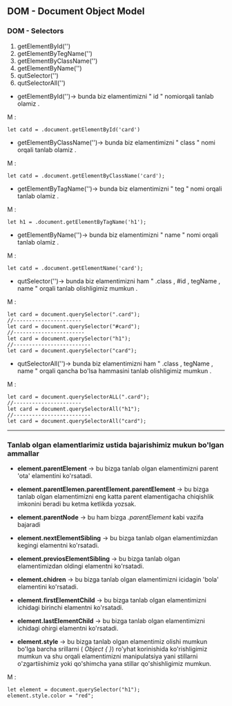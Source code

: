## DOM - Document Object Model

### DOM - Selectors 
1. getElementById('')
2. getElementByTegName('')
3. getElementByClassName('')
4. getElementByName('')
5. qutSelector('')
6. qutSelectorAll('')

- getElementById('')-> bunda biz elamentimizni  " id " nomiorqali tanlab olamiz . 
<p>M :</p>

```
let catd = .document.getElementById('card')
```

- getElementByClassName('')-> bunda biz elamentimizni " class " nomi orqali tanlab olamiz . 
<p>M :</p>

```
let catd = .document.getElementByClassName('card');
```
- getElementByTagName('')-> bunda biz elamentimizni " teg " nomi orqali tanlab olamiz . 
<p>M :</p>

```
let h1 = .document.getElementByTagName('h1');
```

- getElementByName('')-> bunda biz elamentimizni " name " nomi orqali tanlab olamiz . 
<p>M :</p>

```
let catd = .document.getElementName('card');
```
- qutSelector('')-> bunda biz elamentimizni ham " .class , #id , tegName , name " orqali tanlab olishligimiz mumkun  . 
<p>M :</p>

```
let card = document.querySelector(".card");
//----------------------
let card = document.querySelector("#card");
//-----------------------
let card = document.querySelector("h1");
//-------------------------
let card = document.querySelector("card");
```

- qutSelectorAll('')-> bunda biz elamentimizni ham " .class ,  tegName , name " orqali qancha bo'lsa hammasini tanlab  olishligimiz mumkun  . 
<p>M :</p>

```
let card = document.querySelectorALL(".card");
//----------------------
let card = document.querySelectorAll("h1");
//-------------------------
let card = document.querySelectorAll("card");
```

<hr>

### **Tanlab olgan elamentlarimiz ustida bajarishimiz mukun bo'lgan ammallar**

- **element.parentElement** -> bu bizga tanlab olgan elamentimizni parent 'ota' elamentini ko'rsatadi.

- **element.parentElemen.parentElement.parentElement** -> bu bizga tanlab olgan elamentimizni eng katta parent elamentigacha chiqishlik imkonini beradi bu ketma ketlikda yozsak.

- **element.parentNode** -> bu ham bizga *.parentElement* kabi vazifa bajaradi

- **element.nextElementSibling** -> bu bizga tanlab olgan elamentimizdan kegingi elamentni ko'rsatadi.

- **element.previosElementSibling** -> bu bizga tanlab olgan elamentimizdan oldingi elamentni ko'rsatadi.

- **element.chidren** -> bu bizga tanlab olgan elamentimizni icidagin 'bola' elamentini ko'rsatadi.

- **element.firstElementChild** -> bu bizga tanlab olgan elamentimizni ichidagi birinchi  elamentni ko'rsatadi.

- **element.lastElementChild** -> bu bizga tanlab olgan elamentimizni ichidagi ohirgi  elamentni ko'rsatadi.

- **element.style** -> bu bizga tanlab olgan elamentimiz olishi mumkun bo'lga barcha srillarni ( *Object { }*) ro'yhat korinishida ko'rishligimiz mumkun va shu orqali elamentimizni manipulatsiya yani stillarni o'zgartiishimiz yoki qo'shimcha yana stillar qo'shishligimiz mumkun.
<p>M : </p>

```
let element = document.querySelector("h1");
element.style.color = "red";
```